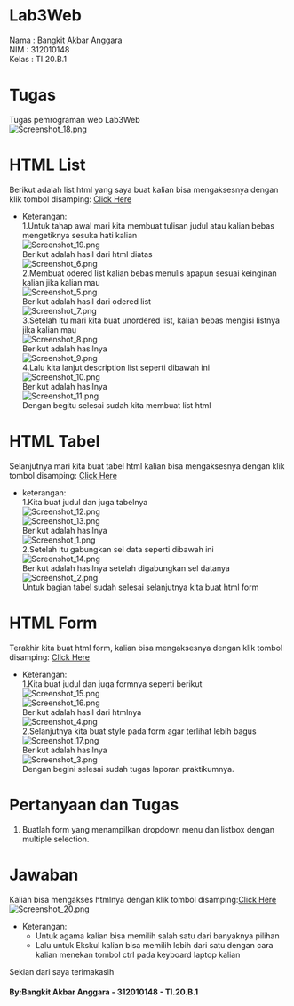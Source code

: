 # Lab3Web
Nama  : Bangkit Akbar Anggara<br>
NIM   : 312010148<br>
Kelas : TI.20.B.1<br>

# Tugas
Tugas pemrograman web Lab3Web<br>
![Screenshot_18.png](Pic/Screenshot_18.png)<br>

# HTML List
Berikut adalah list html yang saya buat kalian bisa mengaksesnya dengan klik tombol disamping: [Click Here](lab3_list.html)<br>
- Keterangan:<br>
   1.Untuk tahap awal mari kita membuat tulisan judul atau kalian bebas mengetiknya sesuka hati kalian<br>
     ![Screenshot_19.png](Pic/Screenshot_19.png)<br>
     Berikut adalah hasil dari html diatas<br>
     ![Screenshot_6.png](Pic/Screenshot_6.png)<br>
   2.Membuat odered list kalian bebas menulis apapun sesuai keinginan kalian jika kalian mau<br>
     ![Screenshot_5.png](Pic/Screenshot_5.png)<br>
     Berikut adalah hasil dari odered list<br>
     ![Screenshot_7.png](Pic/Screenshot_7.png)<br>
   3.Setelah itu mari kita buat unordered list, kalian bebas mengisi listnya jika kalian mau<br>
     ![Screenshot_8.png](Pic/Screenshot_8.png)<br>
     Berikut adalah hasilnya<br>
     ![Screenshot_9.png](Pic/Screenshot_9.png)<br>
   4.Lalu kita lanjut description list seperti dibawah ini<br>
     ![Screenshot_10.png](Pic/Screenshot_10.png)<br>
     Berikut adalah hasilnya<br>
     ![Screenshot_11.png](Pic/Screenshot_11.png)<br>
Dengan begitu selesai sudah kita membuat list html<br>

# HTML Tabel
Selanjutnya mari kita buat tabel html kalian bisa mengaksesnya dengan klik tombol disamping: [Click Here](lab3_tabel.html)<br>
- keterangan:<br>
   1.Kita buat judul dan juga tabelnya<br>
     ![Screenshot_12.png](Pic/Screenshot_12.png)<br>
     ![Screenshot_13.png](Pic/Screenshot_13.png)<br>
     Berikut adalah hasilnya<br>
     ![Screenshot_1.png](Pic/Screenshot_1.png)<br>
   2.Setelah itu gabungkan sel data seperti dibawah ini<br>
     ![Screenshot_14.png](Pic/Screenshot_14.png)<br>
     Berikut adalah hasilnya setelah digabungkan sel datanya<br>
     ![Screenshot_2.png](Pic/Screenshot_2.png)<br>
 Untuk bagian tabel sudah selesai selanjutnya kita buat html form<br>
 
 # HTML Form
 Terakhir kita buat html form, kalian bisa mengaksesnya dengan klik tombol disamping: [Click Here](lab3_form.html)<br>
 - Keterangan:<br>
    1.Kita buat judul dan juga formnya seperti berikut<br>
      ![Screenshot_15.png](Pic/Screenshot_15.png)<br>
      ![Screenshot_16.png](Pic/Screenshot_16.png)<br>
      Berikut adalah hasil dari htmlnya<br>
      ![Screenshot_4.png](Pic/Screenshot_4.png)<br>
    2.Selanjutnya kita buat style pada form agar terlihat lebih bagus<br>
      ![Screenshot_17.png](Pic/Screenshot_17.png)<br>
      Berikut adalah hasilnya<br>
      ![Screenshot_3.png](Pic/Screenshot_3.png)<br>
Dengan begini selesai sudah tugas laporan praktikumnya.<br>

# Pertanyaan dan Tugas
1. Buatlah form yang menampilkan dropdown menu dan listbox dengan multiple selection.<br>

# Jawaban
Kalian bisa mengakses htmlnya dengan klik tombol disamping:[Click Here](lab3_jawaban.html)<br>
![Screenshot_20.png](Pic/Screenshot_20.png)<br>
- Keterangan:<br>
   - Untuk agama kalian bisa memilih salah satu dari banyaknya pilihan<br>
   - Lalu untuk Ekskul kalian bisa memilih lebih dari satu dengan cara kalian menekan tombol ctrl pada keyboard laptop kalian<br>

Sekian dari saya terimakasih<br>
#### By:Bangkit Akbar Anggara - 312010148 - TI.20.B.1
